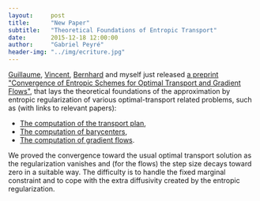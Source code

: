 ```yaml
---
layout:     post
title:      "New Paper"
subtitle:   "Theoretical Foundations of Entropic Transport"
date:       2015-12-18 12:00:00
author:     "Gabriel Peyré"
header-img: "../img/ecriture.jpg"
---
```


[Guillaume](https://www.ceremade.dauphine.fr/~carlier/), [Vincent](https://who.rocq.inria.fr/Vincent.Duval/), [Bernhard](https://www.ceremade.dauphine.fr/~schmitzer/) and myself just released [a preprint "Convergence of Entropic Schemes for Optimal Transport and Gradient Flows"](http://arxiv.org/abs/1512.02783), that lays the theoretical foundations of the approximation by entropic regularization of various optimal-transport related problems, such as (with links to relevant papers):

- [The computation of the transport plan](http://arxiv.org/abs/1306.0895),
- [The computation of barycenters](https://hal.archives-ouvertes.fr/hal-01096124),
- [The computation of gradient flows](http://arxiv.org/abs/1502.06216).

We proved the convergence toward the usual optimal transport solution as the regularization vanishes and (for the flows) the step size decays toward zero in a suitable way. The difficulty is to handle the fixed marginal constraint and to cope with the extra diffusivity created by the entropic regularization.
